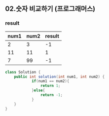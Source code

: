 ## 02.숫자 비교하기 (프로그래머스)

### result  
  
|num1|num2|result|
|------|---|---|
|2|3|-1|
|11|11|1|
|7|99|-1|

```java
class Solution {
    public int solution(int num1, int num2) {
            if(num1 == num2){
                return 1;
            }else{
                return -1;
            }
    }
}
```
